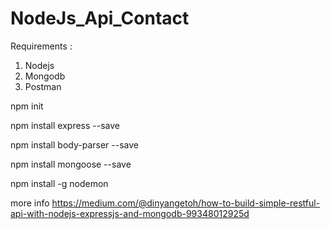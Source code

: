 # NodeJs_Api_Contact
Requirements :

1. Nodejs
2. Mongodb
3. Postman

npm init

npm install express --save

npm install body-parser --save

npm install mongoose --save

npm install -g nodemon

more info https://medium.com/@dinyangetoh/how-to-build-simple-restful-api-with-nodejs-expressjs-and-mongodb-99348012925d
